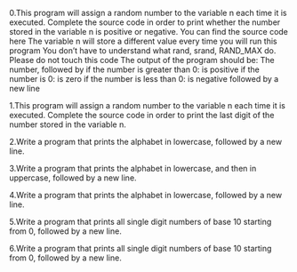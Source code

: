0.This program will assign a random number to the variable n each time it is executed. Complete the source code in order to print whether the number stored in the variable n is positive or negative. You can find the source code here The variable n will store a different value every time you will run this program You don’t have to understand what rand, srand, RAND_MAX do. Please do not touch this code The output of the program should be: The number, followed by if the number is greater than 0: is positive if the number is 0: is zero if the number is less than 0: is negative followed by a new line

1.This program will assign a random number to the variable n each time it is executed. Complete the source code in order to print the last digit of the number stored in the variable n.

2.Write a program that prints the alphabet in lowercase, followed by a new line.

3.Write a program that prints the alphabet in lowercase, and then in uppercase, followed by a new line.

4.Write a program that prints the alphabet in lowercase, followed by a new line. 

5.Write a program that prints all single digit numbers of base 10 starting from 0, followed by a new line.

6.Write a program that prints all single digit numbers of base 10 starting from 0, followed by a new line.





